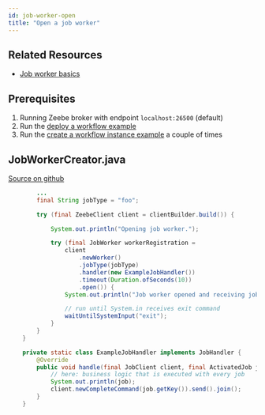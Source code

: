 ```yaml
---
id: job-worker-open
title: "Open a job worker"
---
```


## Related Resources

- [Job worker basics](/product-manuals/concepts/job-workers.md)

## Prerequisites

1. Running Zeebe broker with endpoint `localhost:26500` (default)
1. Run the [deploy a workflow example](workflow-deploy.md)
1. Run the [create a workflow instance example](workflow-instance-create.md) a couple of times

## JobWorkerCreator.java

[Source on github](https://github.com/zeebe-io/zeebe/tree/develop/samples/src/main/java/io/zeebe/example/job/JobWorkerCreator.java)

```java
        ...
        final String jobType = "foo";

        try (final ZeebeClient client = clientBuilder.build()) {

            System.out.println("Opening job worker.");

            try (final JobWorker workerRegistration =
                client
                    .newWorker()
                    .jobType(jobType)
                    .handler(new ExampleJobHandler())
                    .timeout(Duration.ofSeconds(10))
                    .open()) {
                System.out.println("Job worker opened and receiving jobs.");

                // run until System.in receives exit command
                waitUntilSystemInput("exit");
            }
        }
    }

    private static class ExampleJobHandler implements JobHandler {
        @Override
        public void handle(final JobClient client, final ActivatedJob job) {
            // here: business logic that is executed with every job
            System.out.println(job);
            client.newCompleteCommand(job.getKey()).send().join();
        }
    }
```
